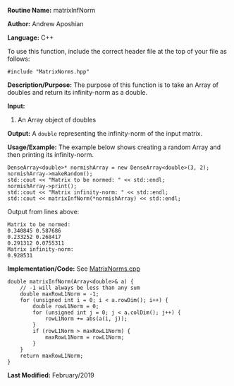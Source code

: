 **Routine Name:** matrixInfNorm

**Author:** Andrew Aposhian

**Language:** C++

To use this function, include the correct header file at the top of your file as follows:
```
#include "MatrixNorms.hpp"
```

**Description/Purpose:** The purpose of this function is to take an Array of doubles and return its infinity-norm as a double.

**Input:**
1. An Array object of doubles

**Output:** A `double` representing the infinity-norm of the input matrix.

**Usage/Example:** The example below shows creating a random Array and then printing its infinity-norm.
```
DenseArray<double>* normishArray = new DenseArray<double>(3, 2);
normishArray->makeRandom();
std::cout << "Matrix to be normed: " << std::endl;
normishArray->print();
std::cout << "Matrix infinity-norm: " << std::endl;
std::cout << matrixInfNorm(*normishArray) << std::endl;
```

Output from lines above:
```
Matrix to be normed:
0.340845 0.587686 
0.233252 0.268417 
0.291312 0.0755311 
Matrix infinity-norm: 
0.928531
```

**Implementation/Code:**
See [MatrixNorms.cpp](https://github.com/aposhiana/math5610/blob/master/src/lib/MatrixNorms.cpp)
```
double matrixInfNorm(Array<double>& a) {
    // -1 will always be less than any sum
    double maxRowL1Norm = -1;
    for (unsigned int i = 0; i < a.rowDim(); i++) {
        double rowL1Norm = 0;
        for (unsigned int j = 0; j < a.colDim(); j++) {
            rowL1Norm += abs(a(i, j));
        }
        if (rowL1Norm > maxRowL1Norm) {
            maxRowL1Norm = rowL1Norm;
        }
    }
    return maxRowL1Norm;
}

```

**Last Modified:** February/2019

